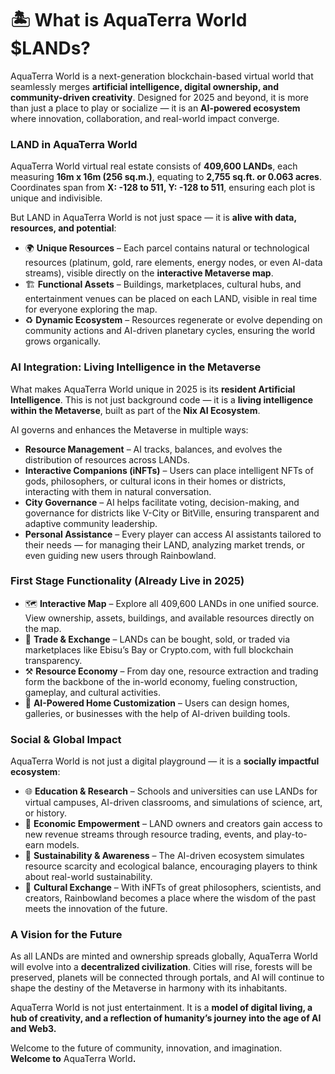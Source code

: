 # 🏝️ What is AquaTerra World $LANDs?

AquaTerra World is a next-generation blockchain-based virtual world that seamlessly merges **artificial intelligence, digital ownership, and community-driven creativity**. Designed for 2025 and beyond, it is more than just a place to play or socialize — it is an **AI-powered ecosystem** where innovation, collaboration, and real-world impact converge.

### LAND in AquaTerra World

AquaTerra World virtual real estate consists of **409,600 LANDs**, each measuring **16m x 16m (256 sq.m.)**, equating to **2,755 sq.ft. or 0.063 acres**. Coordinates span from **X: -128 to 511, Y: -128 to 511**, ensuring each plot is unique and indivisible.

But LAND in AquaTerra World is not just space — it is **alive with data, resources, and potential**:

* 🌍 **Unique Resources** – Each parcel contains natural or technological resources (platinum, gold, rare elements, energy nodes, or even AI-data streams), visible directly on the **interactive Metaverse map**.
* 🏗️ **Functional Assets** – Buildings, marketplaces, cultural hubs, and entertainment venues can be placed on each LAND, visible in real time for everyone exploring the map.
* ♻️ **Dynamic Ecosystem** – Resources regenerate or evolve depending on community actions and AI-driven planetary cycles, ensuring the world grows organically.

### AI Integration: Living Intelligence in the Metaverse

What makes AquaTerra World unique in 2025 is its **resident Artificial Intelligence**. This is not just background code — it is a **living intelligence within the Metaverse**, built as part of the **Nix AI Ecosystem**.

AI governs and enhances the Metaverse in multiple ways:

* **Resource Management** – AI tracks, balances, and evolves the distribution of resources across LANDs.
* **Interactive Companions (iNFTs)** – Users can place intelligent NFTs of gods, philosophers, or cultural icons in their homes or districts, interacting with them in natural conversation.
* **City Governance** – AI helps facilitate voting, decision-making, and governance for districts like V-City or BitVille, ensuring transparent and adaptive community leadership.
* **Personal Assistance** – Every player can access AI assistants tailored to their needs — for managing their LAND, analyzing market trends, or even guiding new users through Rainbowland.

### First Stage Functionality (Already Live in 2025)

* 🗺️ **Interactive Map** – Explore all 409,600 LANDs in one unified source. View ownership, assets, buildings, and available resources directly on the map.
* 🛒 **Trade & Exchange** – LANDs can be bought, sold, or traded via marketplaces like Ebisu’s Bay or Crypto.com, with full blockchain transparency.
* ⚒️ **Resource Economy** – From day one, resource extraction and trading form the backbone of the in-world economy, fueling construction, gameplay, and cultural activities.
* 🏡 **AI-Powered Home Customization** – Users can design homes, galleries, or businesses with the help of AI-driven building tools.

### Social & Global Impact

AquaTerra World is not just a digital playground — it is a **socially impactful ecosystem**:

* 🌐 **Education & Research** – Schools and universities can use LANDs for virtual campuses, AI-driven classrooms, and simulations of science, art, or history.
* 💼 **Economic Empowerment** – LAND owners and creators gain access to new revenue streams through resource trading, events, and play-to-earn models.
* 🌱 **Sustainability & Awareness** – The AI-driven ecosystem simulates resource scarcity and ecological balance, encouraging players to think about real-world sustainability.
* 🤝 **Cultural Exchange** – With iNFTs of great philosophers, scientists, and creators, Rainbowland becomes a place where the wisdom of the past meets the innovation of the future.

### A Vision for the Future

As all LANDs are minted and ownership spreads globally, AquaTerra World will evolve into a **decentralized civilization**. Cities will rise, forests will be preserved, planets will be connected through portals, and AI will continue to shape the destiny of the Metaverse in harmony with its inhabitants.

AquaTerra World is not just entertainment. It is a **model of digital living, a hub of creativity, and a reflection of humanity’s journey into the age of AI and Web3.**

Welcome to the future of community, innovation, and imagination.\
**Welcome to** AquaTerra Worl&#x64;**.**
